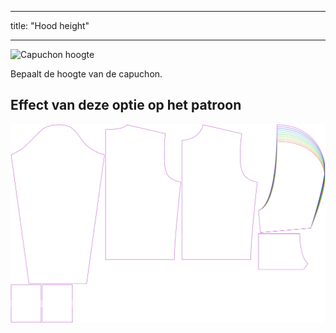- - -
title: "Hood height"
- - -

![Capuchon hoogte](./hoodheight.svg)

Bepaalt de hoogte van de capuchon.

## Effect van deze optie op het patroon

![Deze afbeelding toont het effect van deze optie door meerdere varianten die een andere waarde hebben voor deze optie te vervangen](huey_hoodheight_sample.svg "Effect of this option on the pattern")
